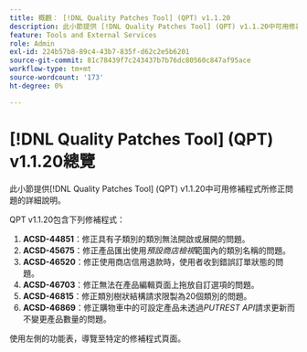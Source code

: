 ```yaml
---
title: 概觀： [!DNL Quality Patches Tool] (QPT) v1.1.20
description: 此小節提供 [!DNL Quality Patches Tool] (QPT) v1.1.20中可用修補程式所修正問題的詳細說明。
feature: Tools and External Services
role: Admin
exl-id: 224b57b8-89c4-43b7-835f-d62c2e5b6201
source-git-commit: 81c78439f7c243437b7b76dc80560c847af95ace
workflow-type: tm+mt
source-wordcount: '173'
ht-degree: 0%

---
```


# [!DNL Quality Patches Tool] (QPT) v1.1.20總覽

此小節提供[!DNL Quality Patches Tool] (QPT) v1.1.20中可用修補程式所修正問題的詳細說明。

QPT v1.1.20包含下列修補程式：

1. **ACSD-44851**：修正具有子類別的類別無法開啟或展開的問題。
1. **ACSD-45675**：修正產品匯出使用&#x200B;*預設商店檢視*&#x200B;範圍內的類別名稱的問題。
1. **ACSD-46520**：修正使用商店信用退款時，使用者收到錯誤訂單狀態的問題。
1. **ACSD-46703**：修正無法在產品編輯頁面上拖放自訂選項的問題。
1. **ACSD-46815**：修正類別樹狀結構請求限製為20個類別的問題。
1. **ACSD-46869**：修正購物車中的可設定產品未透過&#x200B;*PUTREST API*&#x200B;請求更新而不變更產品數量的問題。

使用左側的功能表，導覽至特定的修補程式頁面。
